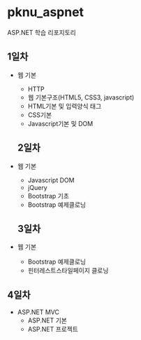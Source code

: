 # pknu_aspnet
ASP.NET 학습 리포지토리

## 1일차
- 웹 기본
  - HTTP
  - 웹 기본구조(HTML5, CSS3, javascript)
  - HTML기본 및 입력양식 태그
  - CSS기본
  - Javascript기본 및 DOM

  ## 2일차
- 웹 기본
  - Javascript DOM
  - jQuery
  - Bootstrap 기초
  - Bootstrap 예제클로닝

  ## 3일차
- 웹 기본
    - Bootstrap 예제클로닝
    - 핀터레스트스타일페이지 클로닝
  
 ## 4일차
- ASP.NET MVC
  - ASP.NET 기본
  - ASP.NET 프로젝트
